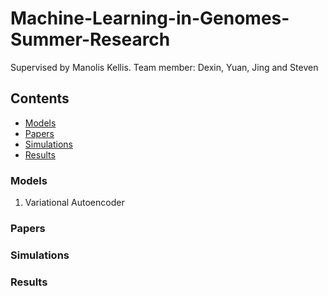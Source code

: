 # Machine-Learning-in-Genomes-Summer-Research
Supervised by Manolis Kellis. Team member: Dexin, Yuan, Jing and Steven
## Contents
* [Models](https://github.com/JIAQING-XIE/Machine-Learning-in-Genomes-Summer-Research-#Models)
* [Papers](https://github.com/JIAQING-XIE/Machine-Learning-in-Genomes-Summer-Research-#Papers)
* [Simulations](https://github.com/JIAQING-XIE/Machine-Learning-in-Genomes-Summer-Research-#Simulations)
* [Results](https://github.com/JIAQING-XIE/Machine-Learning-in-Genomes-Summer-Research-#Results)

### Models
1. Variational Autoencoder
### Papers
### Simulations
### Results
